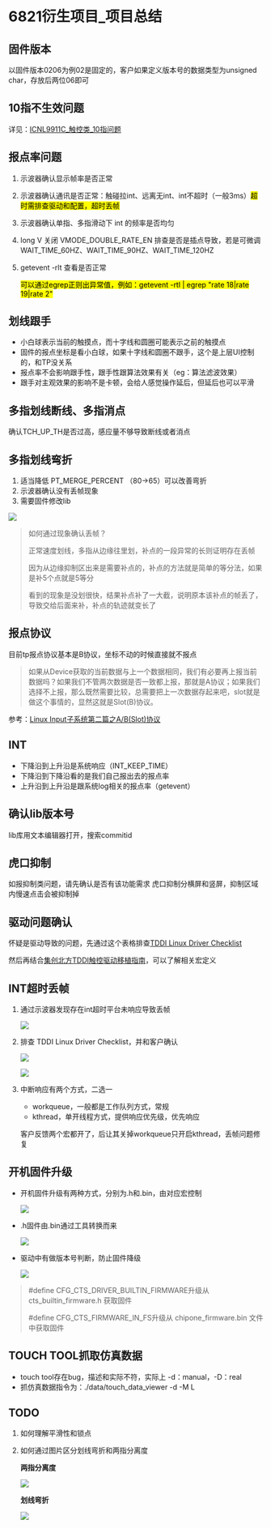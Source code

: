 # 6821衍生项目_项目总结

## 固件版本

以固件版本0206为例02是固定的，客户如果定义版本号的数据类型为unsigned char，存放后两位06即可

## 10指不生效问题

详见：[ICNL9911C_触控类_10指问题](https://chiponeic.feishu.cn/docx/C9FxdCypToKoRqx1GFQcpmKunYg)

## 报点率问题

1. 示波器确认显示帧率是否正常

2. 示波器确认通讯是否正常：触碰拉int、远离无int、int不超时（一般3ms）<mark>超时需排查驱动和配置，超时丢帧</mark>

3. 示波器确认单指、多指滑动下 int 的频率是否均匀

4. long V 关闭 VMODE_DOUBLE_RATE_EN 排查是否是插点导致，若是可微调 WAIT_TIME_60HZ、WAIT_TIME_90HZ、WAIT_TIME_120HZ

5. getevent -rlt 查看是否正常 

   <mark>可以通过egrep正则出异常值，例如：getevent -rtl | egrep "rate 18|rate 19|rate 2"</mark>

## 划线跟手

- 小白球表示当前的触摸点，而十字线和圆圈可能表示之前的触摸点
- 固件的报点坐标是看小白球，如果十字线和圆圈不跟手，这个是上层UI控制的，和TP没关系
- 报点率不会影响跟手性，跟手性跟算法效果有关（eg：算法滤波效果）
- 跟手对主观效果的影响不是卡顿，会给人感觉操作延后，但延后也可以平滑

## 多指划线断线、多指消点

确认TCH_UP_TH是否过高，感应量不够导致断线或者消点

## 多指划线弯折

1. 适当降低 PT_MERGE_PERCENT （80->65）可以改善弯折
2. 示波器确认没有丢帧现象
3. 需要固件修改lib

![](https://cdn.jsdelivr.net/gh/mrcq/Image@main/image-20230912142703657.png)

> 如何通过现象确认丢帧？
>
> 正常速度划线，多指从边缘往里划，补点的一段异常的长则证明存在丢帧
>
> 因为从边缘抑制区出来是需要补点的，补点的方法就是简单的等分法，如果是补5个点就是5等分
>
> 看到的现象是没划很快，结果补点补了一大截，说明原本该补点的帧丢了，导致交给后面来补，补点的轨迹就变长了

## 报点协议

目前tp报点协议基本是B协议，坐标不动的时候直接就不报点

> 如果从Device获取的当前数据与上一个数据相同，我们有必要再上报当前数据吗？如果我们不管两次数据是否一致都上报，那就是A协议；如果我们选择不上报，那么既然需要比较，总需要把上一次数据存起来吧，slot就是做这个事情的，显然这就是Slot(B)协议。

参考：[Linux Input子系统第二篇之A/B(Slot)协议](http://blog.chinaunix.net/uid-29151914-id-3921536.html)

## INT

- 下降沿到上升沿是系统响应（INT_KEEP_TIME）
- 下降沿到下降沿看的是我们自己报出去的报点率
- 上升沿到上升沿是跟系统log相关的报点率（getevent）

## 确认lib版本号

lib库用文本编辑器打开，搜索commitid

## 虎口抑制

如报抑制类问题，请先确认是否有该功能需求
虎口抑制分横屏和竖屏，抑制区域内慢速点击会被抑制掉

## 驱动问题确认

怀疑是驱动导致的问题，先通过这个表格排查[TDDI Linux Driver Checklist](https://chiponeic.feishu.cn/sheets/shtcnv9xuyd5i7QSjdq5wfoDFEb)

然后再结合[集创北方TDDI触控驱动移植指南](https://chiponeic.feishu.cn/file/MdLtbbDuUoNsqRxx9EBcdz0gnqd)，可以了解相关宏定义

## INT超时丢帧

1. 通过示波器发现存在int超时平台未响应导致丢帧

   ![](https://cdn.jsdelivr.net/gh/mrcq/Image@main/img_v2_c9a14926-8055-4444-ad04-35fa394abfdg.jpg)

2. 排查 TDDI Linux Driver Checklist，并和客户确认

   ![](https://cdn.jsdelivr.net/gh/mrcq/Image@main/image-20230912151057540.png)

   ![](https://cdn.jsdelivr.net/gh/mrcq/Image@main/2852a82a95d2e44617f7eb4f736c6c6.jpg)

3. 中断响应有两个方式，二选一

   - workqueue，一般都是工作队列方式，常规
   - kthread，单开线程方式，提供响应优先级，优先响应

   客户反馈两个宏都开了，后让其关掉workqueue只开启kthread，丢帧问题修复

## 开机固件升级

- 开机固件升级有两种方式，分别为.h和.bin，由对应宏控制

  ![](https://cdn.jsdelivr.net/gh/mrcq/Image@main/1c1cc5ca8e42a74a24d2fa949965191.png)

- .h固件由.bin通过工具转换而来 

  ![](https://cdn.jsdelivr.net/gh/mrcq/Image@main/66634830-82ce-43f5-a108-a07d4ef4313b.jpeg)

- 驱动中有做版本号判断，防止固件降级

  ![](https://cdn.jsdelivr.net/gh/mrcq/Image@main/f9303112973a3189077749f45a2e39a.png)

> #define CFG_CTS_DRIVER_BUILTIN_FIRMWARE升级从 cts_builtin_firmware.h 获取固件
>
> #define CFG_CTS_FIRMWARE_IN_FS升级从 chipone_firmware.bin 文件中获取固件

## TOUCH TOOL抓取仿真数据

- touch tool存在bug，描述和实际不符，实际上 -d：manual，-D：real
- 抓仿真数据指令为：./data/touch_data_viewer -d -M L

## TODO

1. 如何理解平滑性和锁点

2. 如何通过图片区分划线弯折和两指分离度

   **两指分离度**

   ![](https://cdn.jsdelivr.net/gh/mrcq/Image@main/img_v2_155845d8-615e-45d2-9052-148623c9576g.jpg)

   **划线弯折**

   ![](https://cdn.jsdelivr.net/gh/mrcq/Image@main/img_v2_bae0afcc-216a-4789-b73f-d908ed01cd5g.webp)

